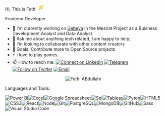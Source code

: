 Hi, This is Fethi <img src="Wave.gif" height="22px" width="22px">


Frontend Developer

- 🔭 I’m currently working on [Gebeya](https://Gebeya.com) in the Mesirat Project as a Buisness Development Analyst and Data Analyst
- 💬 Ask me about anything tech related, I am happy to help;
- 👯 I’m looking to collaborate with other content creators
- 🥅 Goals: Contribute more to Open Source projects
- ⚡ I love to play games.
- 📫 How to reach me:
[![Connect on LinkedIn](https://img.shields.io/badge/--linkedin?label=LinkedIn&logo=LinkedIn&style=social)](https://www.linkedin.com/in/FethiAbdullahi) [![Telegram](https://img.shields.io/badge/Telegram-2CA5E0?style=for-the-badge&logo=telegram&logoColor=white&style=social)](https://t.me/Fethi_abdullahi) [![Follow on Twitter](https://img.shields.io/badge/--twitter?label=Twitter&logo=Twitter&style=social)](https://twitter.com/Fethiabdullahi1) [![Email](https://img.shields.io/badge/Gmail-D14836?style=for-the-badge&logo=gmail&logoColor=white&style=social)](mailto:abdullahi.feti23@gmail.com)

<p align="center"> <img src="https://komarev.com/ghpvc/?username=hagersew&label=Profile%20views&color=0e75b6&style=flat" alt="Fethi ABdullahi" /> </p>

Languages and Tools:

<img align="left" alt="Power Bi" src="https://img.icons8.com/?size=100&id=qYfwpsRXEcpc&format=png&color=000000"/>
<img align="left" alt="Excel" src="https://img.icons8.com/?size=100&id=117561&format=png&color=000000"/>
<img align="left" alt="Google Spreadsheet" src="https://img.icons8.com/?size=100&id=30461&format=png&color=000000"/>
<img align="left" alt="Sql" src="https://img.icons8.com/?size=100&id=77694&format=png&color=000000"/>
<img align="left" alt="Tableau" src="https://img.icons8.com/?size=100&id=9Kvi1p1F0tUo&format=png&color=000000"/>
<img align="left" alt="Pyton" src="https://img.icons8.com/?size=100&id=13407&format=png&color=000000"/>
<img align="left" alt="HTML5" src="https://img.icons8.com/color/36/000000/html-5.png"/>
<img align="left" alt="CSS3" src="https://img.icons8.com/color/36/000000/css3.png"/>
<img align="left" alt="React" src="https://img.icons8.com/plasticine/36/000000/react.png"/>
<img align="left" alt="Node" src="https://img.icons8.com/color/36/000000/nodejs.png"/>
<img align="left" alt="Git" src="https://img.icons8.com/color/36/000000/git.png"/>
<img align="left" alt="PostgreSQL" src="https://img.icons8.com/color/36/000000/postgreesql.png"/>
<img align="left" alt="MongoDB" src="https://img.icons8.com/color/36/000000/mongodb.png"/>
<img align="left" alt="GitHub" src="https://img.icons8.com/fluent/36/000000/github.png"/>
<img align="left" alt="Sass" src="https://img.icons8.com/color/36/000000/sass.png"/>
<img align="left" alt="Visual Studio Code" src="https://img.icons8.com/fluent/36/000000/visual-studio-code-2019.png"/>
